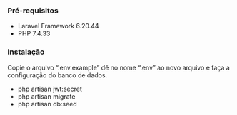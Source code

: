 ### Pré-requisitos

- Laravel Framework 6.20.44
- PHP 7.4.33

### Instalação

Copie o arquivo “.env.example” dê no nome “.env” ao novo arquivo e faça a configuração do banco de dados.

- php artisan jwt:secret
- php artisan migrate
- php artisan db:seed
